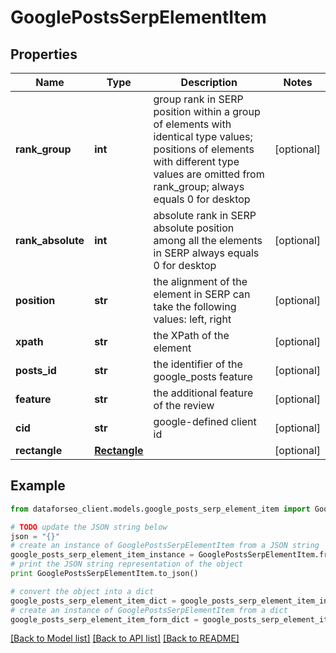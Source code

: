 # GooglePostsSerpElementItem


## Properties

Name | Type | Description | Notes
------------ | ------------- | ------------- | -------------
**rank_group** | **int** | group rank in SERP position within a group of elements with identical type values; positions of elements with different type values are omitted from rank_group; always equals 0 for desktop | [optional] 
**rank_absolute** | **int** | absolute rank in SERP absolute position among all the elements in SERP always equals 0 for desktop | [optional] 
**position** | **str** | the alignment of the element in SERP can take the following values: left, right | [optional] 
**xpath** | **str** | the XPath of the element | [optional] 
**posts_id** | **str** | the identifier of the google_posts feature | [optional] 
**feature** | **str** | the additional feature of the review | [optional] 
**cid** | **str** | google-defined client id | [optional] 
**rectangle** | [**Rectangle**](Rectangle.md) |  | [optional] 

## Example

```python
from dataforseo_client.models.google_posts_serp_element_item import GooglePostsSerpElementItem

# TODO update the JSON string below
json = "{}"
# create an instance of GooglePostsSerpElementItem from a JSON string
google_posts_serp_element_item_instance = GooglePostsSerpElementItem.from_json(json)
# print the JSON string representation of the object
print GooglePostsSerpElementItem.to_json()

# convert the object into a dict
google_posts_serp_element_item_dict = google_posts_serp_element_item_instance.to_dict()
# create an instance of GooglePostsSerpElementItem from a dict
google_posts_serp_element_item_form_dict = google_posts_serp_element_item.from_dict(google_posts_serp_element_item_dict)
```
[[Back to Model list]](../README.md#documentation-for-models) [[Back to API list]](../README.md#documentation-for-api-endpoints) [[Back to README]](../README.md)


